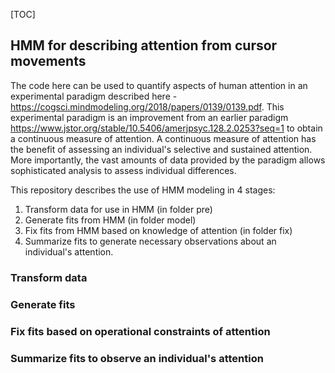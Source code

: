 [TOC]

## HMM for describing attention from cursor movements

The code here can be used to quantify aspects of human attention in an experimental paradigm described here - https://cogsci.mindmodeling.org/2018/papers/0139/0139.pdf. This experimental paradigm is an improvement from an earlier paradigm https://www.jstor.org/stable/10.5406/amerjpsyc.128.2.0253?seq=1 to obtain a continuous measure of attention. A continuous measure of attention has the benefit of assessing an individual's selective and sustained attention. More importantly, the vast amounts of data provided by the paradigm allows sophisticated analysis to assess individual differences. 

This repository describes the use of HMM modeling in 4 stages:

1. Transform data for use in HMM (in folder pre)
2. Generate fits from HMM (in folder model)
3. Fix fits from HMM based on knowledge of attention (in folder fix)
4. Summarize fits to generate necessary observations about an individual's attention. 

### Transform data

### Generate fits

### Fix fits based on operational constraints of attention

### Summarize fits to observe an individual's attention

